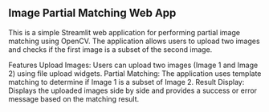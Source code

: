 ## Image Partial Matching Web App
This is a simple Streamlit web application for performing partial image matching using OpenCV. The application allows users to upload two images and checks if the first image is a subset of the second image.

Features
Upload Images: Users can upload two images (Image 1 and Image 2) using file upload widgets.
Partial Matching: The application uses template matching to determine if Image 1 is a subset of Image 2.
Result Display: Displays the uploaded images side by side and provides a success or error message based on the matching result.
